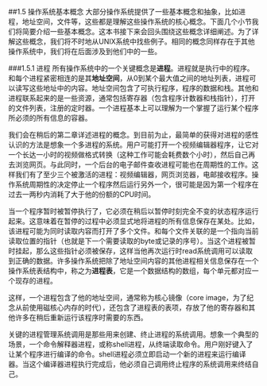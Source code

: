 ##1.5 操作系统基本概念
大部分操作系统提供了一些基本概念和抽象，比如进程，地址空间，文件等，这些都是理解这些操作系统的核心概念。下面几个小节我们将简要介绍一些基本概念。这本书接下来会回头围绕这些概念详细阐述。为了详解这些概念，我们将不时地从UNIX系统中找些例子。相同的概念同样存在于其他操作系统中，我们将在后面涉及到他们中的一些。

###1.5.1 进程
所有操作系统中的一个关键概念是**进程**。进程就是执行中的程序。和每个进程紧密相连的是其**地址空间**，从0到某个最大值之间的地址列表，进程可以读写这些地址中的内容。地址空间包含了可执行程序，程序的数据和栈。其他和进程联系起来的是一些资源，通常包括寄存器（包含程序计数器和栈指针），打开的文件列表，注册的定时器。一个进程基本上可以理解为一个掌握了运行某个程序所必须的所有信息的容器。

我们会在稍后的第二章详述进程的概念。到目前为止，最简单的获得对进程的感性认识的方法是想象一个多进程的系统。用户可能打开一个视频编辑器程序，让它对一个长达一小时的视频做格式转换（这种工作可能会耗费数个小时），然后自己再去浏览网页。与此同时，一个后台的电子邮件查收进程可能也在周期性的工作。这样我们有了至少三个被激活的进程：视频编辑器，网页浏览器，电邮接收程序。操作系统周期性的决定停止一个程序然后运行另外一个，很可能是因为第一个程序在过去一两秒内消耗了大于他的份额的CPU时间。

当一个程序暂时被暂停执行了，它必须在稍后以暂停时刻完全不变的状态程序运行起来。这意味着在暂停的过程中必须显式地将进程的所有信息保存在某处。比如，该进程可能为同时读取内容而打开了多个文件。和每个文件关联的是一个指向当前读取位置的指针（也就是下一个需要读取的byte或记录的序号）。当这个进程被暂时挂起，那么这些指针必须被保存，这样当他再次运行时read系统调用可以读取到正确的数据。许多操作系统把除了地址空间内容的其他进程相关信息保存在一个操作系统表结构中，称之为**进程表**，它是一个数据结构的数组，每个单元都对应一个现存的进程。

这样，一个进程包含了他的地址空间，通常称为核心镜像（core image，为了纪念从前使用磁核心内存的时代），还包含了进程表的表项，存放了他的寄存器和其他许多在稍后重新运行该程序时需要的东西。

关键的进程管理系统调用是那些用来创建、终止进程的系统调用。想象一个典型的场景，一个命令解释器进程，或称shell进程，从终端读取命令。用户刚好键入了让某个程序进行编译的命令。shell进程必须立即启动一个新的进程来运行编译器。当这个编译器进程执行完成后，他必须自己调用终止程序的系统调用来终结自己。

